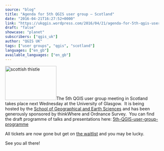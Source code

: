 ```yaml
---
source: "blog"
title: "Agenda for 5th QGIS user group – Scotland"
date: "2016-04-21T16:27:52+0000"
link: "https://ukqgis.wordpress.com/2016/04/21/agenda-for-5th-qgis-user-group-scotland/"
draft: "false"
showcase: "planet"
subscribers: ["qgis_uk"]
author: "QGIS UK"
tags: ["user groups", "qgis", "scotland"]
languages: ["en_gb"]
available_languages: ["en_gb"]
---
```


<p><img alt="scottish thistle" class="alignleft  wp-image-996" height="112" src="https://ukqgis.wordpress.com/wp-content/uploads/2014/01/thistle.jpg?w=168&#038;h=112" width="168" />The 5th QGIS user group meeting in Scotland takes place next Wednesday at the University of Glasgow.  It is being hosted by the <a href="http://www.gla.ac.uk/schools/ges/">School of Geographical and Earth Sciences</a> and has been generously sponsored by thinkWhere and Ordnance Survey.  You can find the draft programme of talks and presentations here: <a href="https://ukqgis.wordpress.com/wp-content/uploads/2016/04/5th-qgis-user-group-programme.pdf">5th-QGIS-user-group-programme</a></p>
<p>All tickets are now gone but get on <a href="https://www.eventbrite.co.uk/e/uk-qgis-user-group-scotland-tickets-24346212176">the waitlist</a> and you may be lucky.</p>
<p>See you all there!</p>
